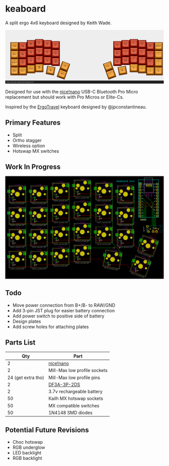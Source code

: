 # keaboard

A split ergo 4x6 keyboard designed by Keith Wade.

![keaboard](./images/keaboard_render.png)

Designed for use with the [nice!nano][nicenanoDocs] USB-C Bluetooth Pro Micro replacement
but should work with Pro Micros or Elite-Cs.

Inspired by the [ErgoTravel][ergotravel] keyboard designed by @jpconstantineau.

## Primary Features

- Split
- Ortho stagger
- Wireless option
- Hotswap MX switches

## Work In Progress

![WIP](./PCB/images/WIP_2020-08-22%2013-55-36.png)

## Todo

- Move power connection from B+/B- to RAW/GND
- Add 3-pin JST plug for easier battery connection
- Add power switch to positive side of battery
- Design plates
- Add screw holes for attaching plates

## Parts List

| Qty                | Part                         |
| ------------------ | ---------------------------- |
| 2                  | [nice!nano][nicenanoStore]   |
| 2                  | Mill-Max low profile sockets |
| 24 (get extra tho) | Mill-Max low profile pins    |
| 2                  | [DF3A-3P-2DS][batterySocket] |
| 2                  | 3.7v rechargeable battery    |
| 50                 | Kailh MX hotswap sockets     |
| 50                 | MX compatible switches       |
| 50                 | 1N4148 SMD diodes            |

## Potential Future Revisions

- Choc hotswap
- RGB underglow
- LED backlight
- RGB backlight

[nicenanoDocs]: https://docs.nicekeyboards.com/#/nice!nano/
[nicenanoStore]: https://splitkb.com/collections/keyboard-parts/products/nice-nano-rev1-0
[ergotravel]: https://github.com/jpconstantineau/ErgoTravel
[batterySocket]: https://www.digikey.com/product-detail/en/DF3A-3P-2DS/H3894-ND/560460
